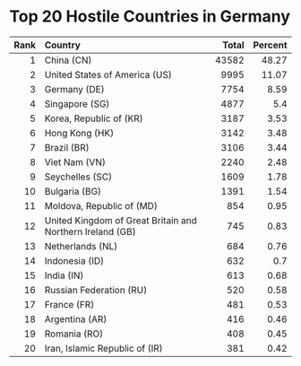 # Top 20 Hostile Countries in Germany

| Rank | Country | Total | Percent |
| ---: | :------ | ----: | ------: |
| 1 | China (CN) | 43582 | 48.27 |
| 2 | United States of America (US) | 9995 | 11.07 |
| 3 | Germany (DE) | 7754 | 8.59 |
| 4 | Singapore (SG) | 4877 | 5.4 |
| 5 | Korea, Republic of (KR) | 3187 | 3.53 |
| 6 | Hong Kong (HK) | 3142 | 3.48 |
| 7 | Brazil (BR) | 3106 | 3.44 |
| 8 | Viet Nam (VN) | 2240 | 2.48 |
| 9 | Seychelles (SC) | 1609 | 1.78 |
| 10 | Bulgaria (BG) | 1391 | 1.54 |
| 11 | Moldova, Republic of (MD) | 854 | 0.95 |
| 12 | United Kingdom of Great Britain and Northern Ireland (GB) | 745 | 0.83 |
| 13 | Netherlands (NL) | 684 | 0.76 |
| 14 | Indonesia (ID) | 632 | 0.7 |
| 15 | India (IN) | 613 | 0.68 |
| 16 | Russian Federation (RU) | 520 | 0.58 |
| 17 | France (FR) | 481 | 0.53 |
| 18 | Argentina (AR) | 416 | 0.46 |
| 19 | Romania (RO) | 408 | 0.45 |
| 20 | Iran, Islamic Republic of (IR) | 381 | 0.42 |
